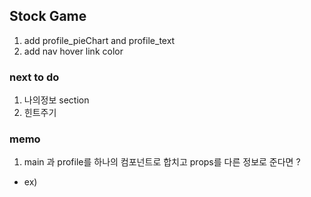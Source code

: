 ## Stock Game

1. add profile_pieChart and profile_text
2. add nav hover link color

### next to do

1. 나의정보 section
2. 힌트주기

### memo

1. main 과 profile를 하나의 컴포넌트로 합치고 props를 다른 정보로 준다면 ?

- ex) <section> <Content props={content}/></section>
